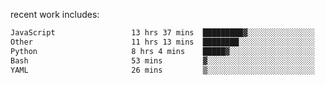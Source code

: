 
<!--<img width="1415" height="100" alt="blu" src="https://github.com/rdsilva01/rdsilva01/assets/101207588/deb060e5-d035-4f09-b511-e3f50605b207">-->

<!-- \> Enthusiastic about developing and building solutions <br>
\> Computer Science and Engineering @ UBI -->

<!-- <a href="https://www.rodrigosilva.live/">personal website</a> 🏁 -->

<!-- ![](https://komarev.com/ghpvc/?username=rdsilva01) -->

recent work includes:
<!--START_SECTION:waka-->

```txt
JavaScript                 13 hrs 37 mins  █████████▓░░░░░░░░░░░░░░░   38.36 %
Other                      11 hrs 13 mins  ████████░░░░░░░░░░░░░░░░░   31.59 %
Python                     8 hrs 4 mins    █████▓░░░░░░░░░░░░░░░░░░░   22.73 %
Bash                       53 mins         ▓░░░░░░░░░░░░░░░░░░░░░░░░   02.52 %
YAML                       26 mins         ▒░░░░░░░░░░░░░░░░░░░░░░░░   01.25 %
```

<!--END_SECTION:waka-->

